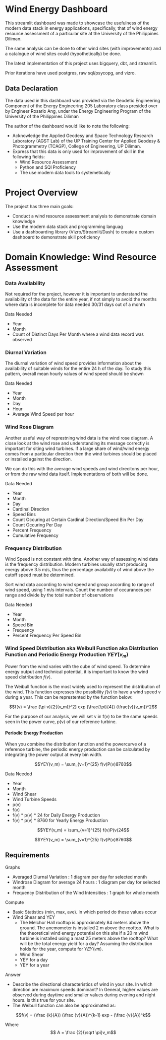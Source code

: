 # Wind Energy Dashboard 

This streamlit dashboard was made to showcase the usefulness of
the modern data stack in energy applications, specifically, that 
of wind energy resource assessment of a particular site at the University of the Philippines Diliman.

The same analysis can be done to other wind sites (with improvements) and a catalogue of wind sites could (hypothetically) be done.

The latest implementation of this project uses bigquery, dbt, and streamlit. 

Prior iterations have used postgres, raw sql/psycopg, and vizro. 

## Data Declaration

The data used in this dashboard was provided via the Geodetic Engineering 
Component of the Energy Engineering 205 Laboratory class presided over by 
Engineer Rosario Ang, under the Energy Engineering Program of the University of the Philippines Diliman

The author of the dashboard would like to note the following:
- Acknowledge the Applied Geodesy and Space Technology Research Laboratory (AGST Lab) of the UP Training Center for Applied Geodesy & Photogrammetry (TCAGP), College of Engineering, UP Diliman. 
- Express that this data is only used for improvement of skill in the following fields:
  - Wind Resource Assessment
  - Python and SQl Proficiency
  - The use modern data tools to systemetically 

# Project Overview

The project has three main goals: 
- Conduct a wind resource assessment analysis to demonstrate domain knowledge
- Use the modern data stack and programming languag
- Use a dashboarding library (Vizro/Streamlit/Dash) to create a custom dashboard to demonstrate skill proficiency

# Domain Knowledge: Wind Resource Assessment

### Data Availability
Not required for the project, however it is important to understand the availability of the data for the entire year, if not simply to avoid the months where data is incomplete for data needed 30/31 days out of a month

Data Needed
- Year
- Month
- Count of Distinct Days Per Month where a wind data record was observed

### Diurnal Variation
The diurnal variation of wind speed provides information about the availability of suitable winds for the entire 24 h of the day. To study this pattern, overall mean hourly values of wind speed should be shown

Data Needed
  - Year
  - Month
  - Day
  - Hour
  - Average Wind Speed per hour

### Wind Rose Diagram 
Another useful way of represtning wind data is the wind rose diagram. A close look at the wind rose and understanding its message correctly is important for siting wind turbines. If  a large share of wind/wind energy comes from a particular direction then the wind turbines should be placed or installed against the direction. 

We can do this with the average wind speeds and wind direcitons per hour, or from the raw wind data itself. Implementations of both will be done.

Data Needed
  - Year
  - Month
  - Day
  - Cardinal Direction 
  - Speed Bins 
  - Count Occuring at Certain Cardinal Direction/Speed Bin Per Day
  - Count Occuring Per Day
  - Percent Frequency 
  - Cumulative Frequency

### Frequency Distribution
Wind Speed is not constant with time. Another way of assessing wind data is the frequency distribution. Modern turbines usually start producing energy above 3.5 m/s, thus the percentage availability of wind above the cutoff speed must be determined. 

Sort wind data according to wind speed and group according to range of wind speed, using 1 m/s intervals. Count the number of occurances per range and divide by the total number of observations

Data Needed
- Year
- Month
- Speed Bin
- Frequency
- Percent Frequency Per Speed Bin

### Wind Speed Distribution aka Weibull Function aka Distribution Function and Periodic Energy Production $YEY(v_m)$
Power from the wind varies with the cube of wind speed. To determine energy output and technical potential, it is important to know the wind speed distribution $f(v)$. 

The Weibull function is the most widely used to represent the distribution of the wind. This function expresses the possibility $f(v)$ to have a wind speed v during a year. This can be represtented by the function below:

$$f(v) = \frac {\pi v}{2{(v_m)}^2} exp (\frac{\pi}{4}) (\frac{v}{v_m})^2$$

For the purpose of our analysis, we will set v in f(v) to be the same speeds seen in the power curve, p(v) of our reference turbine. 

#### Periodic Energy Production  
When you combine the distribution function and the powercurve of a reference turbine, the periodic energy production can be calculated by integrating the power output at every bin width. 

$$YEY(v_m) = \sum_{v=1}^{25} f(v)P(v)8760$$

Data Needed
- Year
- Month
- Wind Shear 
- Wind Turbine Speeds
- p(v)
- f(v)
- f(v) * p(v) * 24 for Daily Energy Production
- f(v) * p(v) * 8760 for Yearly Energy Production

$$YEY(v_m) = \sum_{v=1}^{25} f(v)P(v)24$$

$$YEY(v_m) = \sum_{v=1}^{25} f(v)P(v)8760$$

## Requirements
Graphs
- Averaged Diurnal Variation : 1 diagram per day for selected month
- Windrose Diagram for average 24 hours : 1 diagram per day for selected month
- Frequency Distribution of the Wind Intensities : 1 graph for whole month

Compute
- Basic Statistics (min, max, ave). In which period do these values occur
- Wind Shear and YEY
  - The Melchor Hall rooftop is approximately 84 meters above the ground. The anemometer is installed 2 m above the rooftop. What is the theoretical wind energy potential on this site if a 20 m wind turbine is installed using a mast 25 meters above the rooftop? What will be the total energy yield for a day? Assuming the distribution holds for the year, compute for 𝑌𝐸𝑌(𝑣𝑚).
  - Wind Shear
  - YEY for a day
  - YEY for a year

Answer
- Describe the directional characteristics of wind in your site. In which direction are maximum speeds dominant? In General, higher values are observed during daytime and smaller values during evening and night hours. Is this true for your site. 
- The Weibull function can also be approximated as:

$$f(v) = (\frac {k}{A}) (\frac {v}{A})^{k-1} exp - (\frac {v}{A})^k$$

Where 
$$ A = \frac {2}{\sqrt \pi}v_m$$